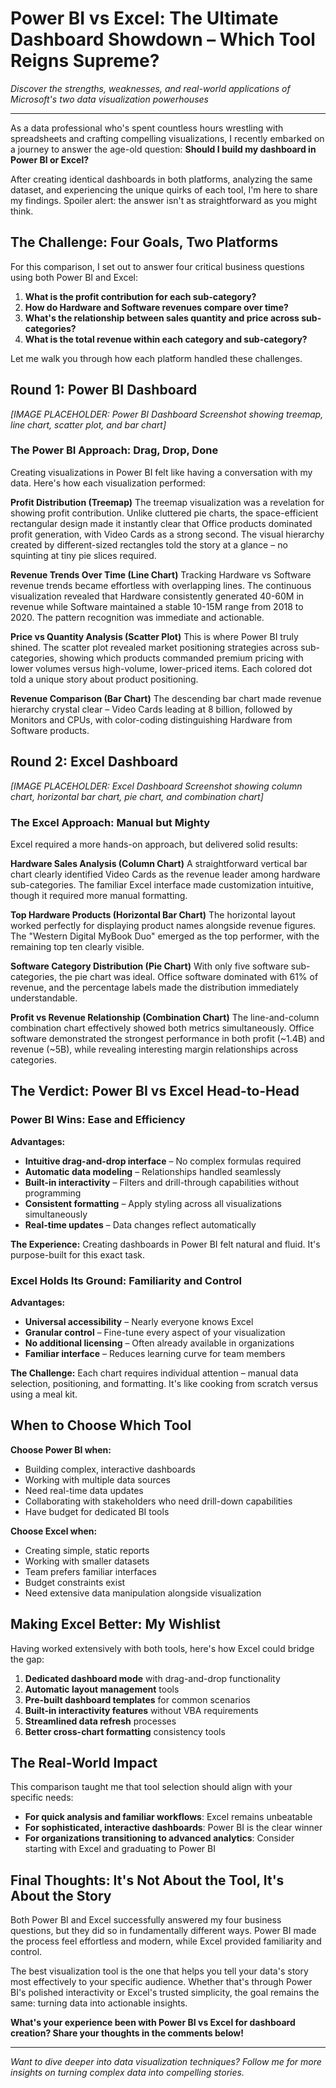 # Power BI vs Excel: The Ultimate Dashboard Showdown – Which Tool Reigns Supreme?

*Discover the strengths, weaknesses, and real-world applications of Microsoft's two data visualization powerhouses*

---

As a data professional who's spent countless hours wrestling with spreadsheets and crafting compelling visualizations, I recently embarked on a journey to answer the age-old question: **Should I build my dashboard in Power BI or Excel?** 

After creating identical dashboards in both platforms, analyzing the same dataset, and experiencing the unique quirks of each tool, I'm here to share my findings. Spoiler alert: the answer isn't as straightforward as you might think.

## The Challenge: Four Goals, Two Platforms

For this comparison, I set out to answer four critical business questions using both Power BI and Excel:

1. **What is the profit contribution for each sub-category?**
2. **How do Hardware and Software revenues compare over time?**
3. **What's the relationship between sales quantity and price across sub-categories?**
4. **What is the total revenue within each category and sub-category?**

Let me walk you through how each platform handled these challenges.

## Round 1: Power BI Dashboard

*[IMAGE PLACEHOLDER: Power BI Dashboard Screenshot showing treemap, line chart, scatter plot, and bar chart]*

### The Power BI Approach: Drag, Drop, Done

Creating visualizations in Power BI felt like having a conversation with my data. Here's how each visualization performed:

**Profit Distribution (Treemap)**
The treemap visualization was a revelation for showing profit contribution. Unlike cluttered pie charts, the space-efficient rectangular design made it instantly clear that Office products dominated profit generation, with Video Cards as a strong second. The visual hierarchy created by different-sized rectangles told the story at a glance – no squinting at tiny pie slices required.

**Revenue Trends Over Time (Line Chart)**
Tracking Hardware vs Software revenue trends became effortless with overlapping lines. The continuous visualization revealed that Hardware consistently generated 40-60M in revenue while Software maintained a stable 10-15M range from 2018 to 2020. The pattern recognition was immediate and actionable.

**Price vs Quantity Analysis (Scatter Plot)**
This is where Power BI truly shined. The scatter plot revealed market positioning strategies across sub-categories, showing which products commanded premium pricing with lower volumes versus high-volume, lower-priced items. Each colored dot told a unique story about product positioning.

**Revenue Comparison (Bar Chart)**
The descending bar chart made revenue hierarchy crystal clear – Video Cards leading at 8 billion, followed by Monitors and CPUs, with color-coding distinguishing Hardware from Software products.

## Round 2: Excel Dashboard

*[IMAGE PLACEHOLDER: Excel Dashboard Screenshot showing column chart, horizontal bar chart, pie chart, and combination chart]*

### The Excel Approach: Manual but Mighty

Excel required a more hands-on approach, but delivered solid results:

**Hardware Sales Analysis (Column Chart)**
A straightforward vertical bar chart clearly identified Video Cards as the revenue leader among hardware sub-categories. The familiar Excel interface made customization intuitive, though it required more manual formatting.

**Top Hardware Products (Horizontal Bar Chart)**
The horizontal layout worked perfectly for displaying product names alongside revenue figures. The "Western Digital MyBook Duo" emerged as the top performer, with the remaining top ten clearly visible.

**Software Category Distribution (Pie Chart)**
With only five software sub-categories, the pie chart was ideal. Office software dominated with 61% of revenue, and the percentage labels made the distribution immediately understandable.

**Profit vs Revenue Relationship (Combination Chart)**
The line-and-column combination chart effectively showed both metrics simultaneously. Office software demonstrated the strongest performance in both profit (~1.4B) and revenue (~5B), while revealing interesting margin relationships across categories.

## The Verdict: Power BI vs Excel Head-to-Head

### Power BI Wins: Ease and Efficiency

**Advantages:**
- **Intuitive drag-and-drop interface** – No complex formulas required
- **Automatic data modeling** – Relationships handled seamlessly  
- **Built-in interactivity** – Filters and drill-through capabilities without programming
- **Consistent formatting** – Apply styling across all visualizations simultaneously
- **Real-time updates** – Data changes reflect automatically

**The Experience:** Creating dashboards in Power BI felt natural and fluid. It's purpose-built for this exact task.

### Excel Holds Its Ground: Familiarity and Control

**Advantages:**
- **Universal accessibility** – Nearly everyone knows Excel
- **Granular control** – Fine-tune every aspect of your visualization
- **No additional licensing** – Often already available in organizations
- **Familiar interface** – Reduces learning curve for team members

**The Challenge:** Each chart requires individual attention – manual data selection, positioning, and formatting. It's like cooking from scratch versus using a meal kit.

## When to Choose Which Tool

**Choose Power BI when:**
- Building complex, interactive dashboards
- Working with multiple data sources
- Need real-time data updates
- Collaborating with stakeholders who need drill-down capabilities
- Have budget for dedicated BI tools

**Choose Excel when:**
- Creating simple, static reports
- Working with smaller datasets
- Team prefers familiar interfaces
- Budget constraints exist
- Need extensive data manipulation alongside visualization

## Making Excel Better: My Wishlist

Having worked extensively with both tools, here's how Excel could bridge the gap:

1. **Dedicated dashboard mode** with drag-and-drop functionality
2. **Automatic layout management** tools
3. **Pre-built dashboard templates** for common scenarios  
4. **Built-in interactivity features** without VBA requirements
5. **Streamlined data refresh** processes
6. **Better cross-chart formatting** consistency tools

## The Real-World Impact

This comparison taught me that tool selection should align with your specific needs:

- **For quick analysis and familiar workflows**: Excel remains unbeatable
- **For sophisticated, interactive dashboards**: Power BI is the clear winner
- **For organizations transitioning to advanced analytics**: Consider starting with Excel and graduating to Power BI

## Final Thoughts: It's Not About the Tool, It's About the Story

Both Power BI and Excel successfully answered my four business questions, but they did so in fundamentally different ways. Power BI made the process feel effortless and modern, while Excel provided familiarity and control.

The best visualization tool is the one that helps you tell your data's story most effectively to your specific audience. Whether that's through Power BI's polished interactivity or Excel's trusted simplicity, the goal remains the same: turning data into actionable insights.

**What's your experience been with Power BI vs Excel for dashboard creation? Share your thoughts in the comments below!**

---

*Want to dive deeper into data visualization techniques? Follow me for more insights on turning complex data into compelling stories.*